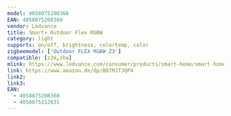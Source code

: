 ```yaml
---
model: 4058075208360
EAN: 4058075208360
vendor: Ledvance
title: Smart+ Outdoor Flex RGBW
category: light
supports: on/off, brightness, colortemp, color
zigbeemodel: ['Outdoor FLEX RGBW Z3']
compatible: [z2m,zha]
mlink: https://www.ledvance.com/consumer/products/smart-home/smart-home-products-with-zigbee-technology/smart-home-luminaires/outdoor-luminaires/flexible-led-strips-for-outdoor-use-with-zigbee-technology-c6418?productId=107209
link: https://www.amazon.de/dp/B07MJTJQP4
link2: 
link3: 
EAN:
  - 4058075208360
  - 4058075212831
---
```

